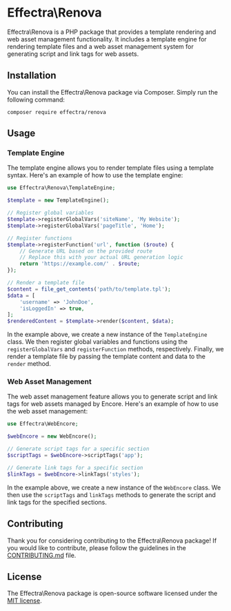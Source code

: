 # Effectra\Renova

Effectra\Renova is a PHP package that provides a template rendering and web asset management functionality. It includes a template engine for rendering template files and a web asset management system for generating script and link tags for web assets.

## Installation

You can install the Effectra\Renova package via Composer. Simply run the following command:

```
composer require effectra/renova
```

## Usage

### Template Engine

The template engine allows you to render template files using a template syntax. Here's an example of how to use the template engine:

```php
use Effectra\Renova\TemplateEngine;

$template = new TemplateEngine();

// Register global variables
$template->registerGlobalVars('siteName', 'My Website');
$template->registerGlobalVars('pageTitle', 'Home');

// Register functions
$template->registerFunction('url', function ($route) {
    // Generate URL based on the provided route
    // Replace this with your actual URL generation logic
    return 'https://example.com/' . $route;
});

// Render a template file
$content = file_get_contents('path/to/template.tpl');
$data = [
    'username' => 'JohnDoe',
    'isLoggedIn' => true,
];
$renderedContent = $template->render($content, $data);
```

In the example above, we create a new instance of the `TemplateEngine` class. We then register global variables and functions using the `registerGlobalVars` and `registerFunction` methods, respectively. Finally, we render a template file by passing the template content and data to the `render` method.

### Web Asset Management

The web asset management feature allows you to generate script and link tags for web assets managed by Encore. Here's an example of how to use the web asset management:

```php
use Effectra\WebEncore;

$webEncore = new WebEncore();

// Generate script tags for a specific section
$scriptTags = $webEncore->scriptTags('app');

// Generate link tags for a specific section
$linkTags = $webEncore->linkTags('styles');
```

In the example above, we create a new instance of the `WebEncore` class. We then use the `scriptTags` and `linkTags` methods to generate the script and link tags for the specified sections.

## Contributing

Thank you for considering contributing to the Effectra\Renova package! If you would like to contribute, please follow the guidelines in the [CONTRIBUTING.md](link-to-contributing-md) file.

## License

The Effectra\Renova package is open-source software licensed under the [MIT license](link-to-license-file).
